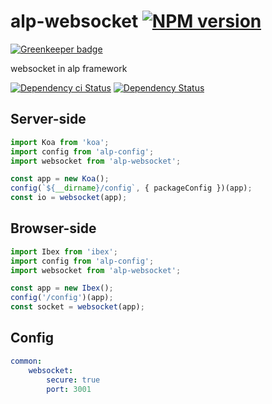 # alp-websocket [![NPM version][npm-image]][npm-url]

[![Greenkeeper badge](https://badges.greenkeeper.io/alpjs/alp-websocket.svg)](https://greenkeeper.io/)

websocket in alp framework

[![Dependency ci Status][dependencyci-image]][dependencyci-url]
[![Dependency Status][daviddm-image]][daviddm-url]

## Server-side

```js
import Koa from 'koa';
import config from 'alp-config';
import websocket from 'alp-websocket';

const app = new Koa();
config(`${__dirname}/config`, { packageConfig })(app);
const io = websocket(app);
```


## Browser-side

```js
import Ibex from 'ibex';
import config from 'alp-config';
import websocket from 'alp-websocket';

const app = new Ibex();
config('/config')(app);
const socket = websocket(app);
```

## Config

```yaml
common:
    websocket:
        secure: true
        port: 3001
```

[npm-image]: https://img.shields.io/npm/v/alp-websocket.svg?style=flat-square
[npm-url]: https://npmjs.org/package/alp-websocket
[daviddm-image]: https://david-dm.org/alpjs/alp-websocket.svg?style=flat-square
[daviddm-url]: https://david-dm.org/alpjs/alp-websocket
[dependencyci-image]: https://dependencyci.com/github/alpjs/alp-websocket/badge?style=flat-square
[dependencyci-url]: https://dependencyci.com/github/alpjs/alp-websocket

